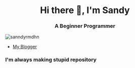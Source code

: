 <h1 align="center">Hi there 👋, I'm Sandy</h1>
<h3 align="center">A Beginner Programmer </h3>

<p align="left"> <img src="https://komarev.com/ghpvc/?username=sanndyrmdhn&label=Profile%20views&color=0e75b6&style=flat" alt="sanndyrmdhn" /> </p>

- [My Blogger](https://tentangsoftwareandroid.blogspot.com/)

<h3 align="left">I'm always making stupid repository</h3>
